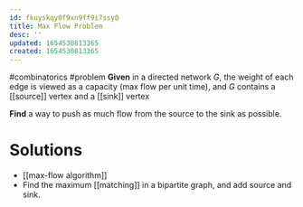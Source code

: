 ```yaml
---
id: fkuyskqy0f9xn9ff9i7ssy0
title: Max Flow Problem
desc: ''
updated: 1654530813365
created: 1654530813365
---
```

#combinatorics #problem
**Given** in a directed network *G*,  the weight of each edge is viewed as a capacity (max flow per unit time), and *G* contains a [[source]] vertex and a [[sink]] vertex

**Find** a way to push as much flow from the source to the sink as possible.

# Solutions
- [[max-flow algorithm]]
- Find the maximum [[matching]] in a bipartite graph, and add source and sink.

